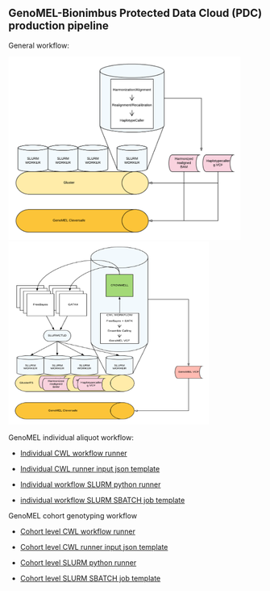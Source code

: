 ## GenoMEL-Bionimbus Protected Data Cloud (PDC) production pipeline

General workflow:

<img src="https://github.com/uc-cdis/cwl/blob/master/docs/genomel_individual_workflow.png" width="460.5" height="363"> <img src="https://github.com/uc-cdis/cwl/blob/master/docs/genomel_cohort_calling.png" width="397.5" height="363">

GenoMEL individual aliquot workflow:

* [Individual CWL workflow runner](https://github.com/uc-cdis/cwl/blob/master/genomel/cwl/genomel_individual_workflow.cwl "Individual CWL workflow runner")

* [Individual CWL runner input json template](https://github.com/uc-cdis/cwl/blob/master/genomel/slurm/etc/template.json "Individual CWL runner input json template")

* [Individual workflow SLURM python runner](https://github.com/uc-cdis/cwl/blob/master/genomel/slurm/genomel_individual_aliquot_runner.py "Individual workflow SLURM python runner")

* [individual workflow SLURM SBATCH job template](https://github.com/uc-cdis/cwl/blob/master/genomel/slurm/etc/template.sh "Individual workflow SLURM SBATCH job template")

GenoMEL cohort genotyping workflow

* [Cohort level CWL workflow runner](https://github.com/uc-cdis/cwl/blob/master/genomel/cwl/genomel_cohort_genotyping.cwl "Cohort level CWL workflow runner")

* [Cohort level CWL runner input json template](https://github.com/uc-cdis/cwl/blob/master/genomel/slurm/etc/cohort_genotyping.json "Cohort level CWL runner input json template")

* [Cohort level SLURM python runner](https://github.com/uc-cdis/cwl/blob/master/genomel/slurm/genomel_cohort_genotyping_runner.py "Cohort level SLURM python runner")

* [Cohort level SLURM SBATCH job template](https://github.com/uc-cdis/cwl/blob/master/genomel/slurm/etc/cohort_genotyping.sh "Cohort level SLURM SBATCH job template")
